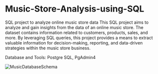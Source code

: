 # Music-Store-Analysis-using-SQL
SQL project to analyze online music store data
This SQL project aims to analyze and gain insights from the data of an online music store. The dataset contains information related to customers, products, sales, and more. By leveraging SQL queries, this project provides a means to extract valuable information for decision-making, reporting, and data-driven strategies within the music store business.

Database and Tools: Postgre SQL, PgAdmin4

![MusicDatabaseSchema](https://github.com/AmruthaMalladi/Music-Store-Analysis-using-SQL/assets/141826082/4aa1ff72-fa34-4d8e-bf48-4ed226caafb4)

